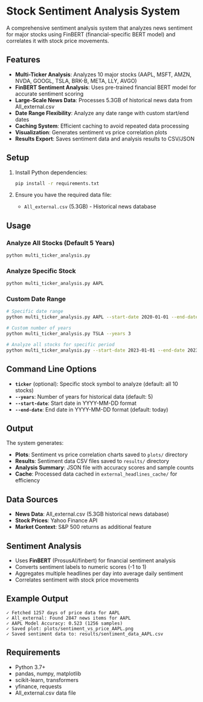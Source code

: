 # Stock Sentiment Analysis System

A comprehensive sentiment analysis system that analyzes news sentiment for major stocks using FinBERT (financial-specific BERT model) and correlates it with stock price movements.

## Features

- **Multi-Ticker Analysis**: Analyzes 10 major stocks (AAPL, MSFT, AMZN, NVDA, GOOGL, TSLA, BRK-B, META, LLY, AVGO)
- **FinBERT Sentiment Analysis**: Uses pre-trained financial BERT model for accurate sentiment scoring
- **Large-Scale News Data**: Processes 5.3GB of historical news data from All_external.csv
- **Date Range Flexibility**: Analyze any date range with custom start/end dates
- **Caching System**: Efficient caching to avoid repeated data processing
- **Visualization**: Generates sentiment vs price correlation plots
- **Results Export**: Saves sentiment data and analysis results to CSV/JSON

## Setup

1. Install Python dependencies:
   ```bash
   pip install -r requirements.txt
   ```

2. Ensure you have the required data file:
   - `All_external.csv` (5.3GB) - Historical news database

## Usage

### Analyze All Stocks (Default 5 Years)
```bash
python multi_ticker_analysis.py
```

### Analyze Specific Stock
```bash
python multi_ticker_analysis.py AAPL
```

### Custom Date Range
```bash
# Specific date range
python multi_ticker_analysis.py AAPL --start-date 2020-01-01 --end-date 2023-12-31

# Custom number of years
python multi_ticker_analysis.py TSLA --years 3

# Analyze all stocks for specific period
python multi_ticker_analysis.py --start-date 2023-01-01 --end-date 2023-12-31
```

## Command Line Options

- **`ticker`** (optional): Specific stock symbol to analyze (default: all 10 stocks)
- **`--years`**: Number of years for historical data (default: 5)
- **`--start-date`**: Start date in YYYY-MM-DD format
- **`--end-date`**: End date in YYYY-MM-DD format (default: today)

## Output

The system generates:

- **Plots**: Sentiment vs price correlation charts saved to `plots/` directory
- **Results**: Sentiment data CSV files saved to `results/` directory
- **Analysis Summary**: JSON file with accuracy scores and sample counts
- **Cache**: Processed data cached in `external_headlines_cache/` for efficiency

## Data Sources

- **News Data**: All_external.csv (5.3GB historical news database)
- **Stock Prices**: Yahoo Finance API
- **Market Context**: S&P 500 returns as additional feature

## Sentiment Analysis

- Uses **FinBERT** (ProsusAI/finbert) for financial sentiment analysis
- Converts sentiment labels to numeric scores (-1 to 1)
- Aggregates multiple headlines per day into average daily sentiment
- Correlates sentiment with stock price movements

## Example Output

```
✓ Fetched 1257 days of price data for AAPL
✓ All_external: Found 2847 news items for AAPL
✓ AAPL Model Accuracy: 0.523 (1256 samples)
✓ Saved plot: plots/sentiment_vs_price_AAPL.png
✓ Saved sentiment data to: results/sentiment_data_AAPL.csv
```

## Requirements

- Python 3.7+
- pandas, numpy, matplotlib
- scikit-learn, transformers
- yfinance, requests
- All_external.csv data file

